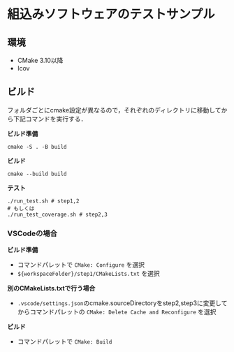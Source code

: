 # 組込みソフトウェアのテストサンプル


## 環境

* CMake 3.10以降
* lcov

## ビルド

フォルダごとにcmake設定が異なるので，それぞれのディレクトリに移動してから下記コマンドを実行する．

**ビルド準備**

```shell
cmake -S . -B build
```

**ビルド**

```shell
cmake --build build
```

**テスト**

```shell
./run_test.sh # step1,2
# もしくは
./run_test_coverage.sh # step2,3
```
### VSCodeの場合

**ビルド準備**

- コマンドパレットで `CMake: Configure` を選択
- `${workspaceFolder}/step1/CMakeLists.txt` を選択

**別のCMakeLists.txtで行う場合**

- `.vscode/settings.json`のcmake.sourceDirectoryをstep2,step3に変更してからコマンドパレットの `CMake: Delete Cache and Reconfigure` を選択

**ビルド**

- コマンドパレットで `CMake: Build`

